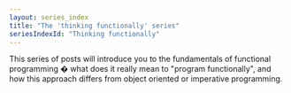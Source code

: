 ```yaml
---
layout: series_index
title: "The 'thinking functionally' series"
seriesIndexId: "Thinking functionally"
---
```


This series of posts will introduce you to the fundamentals of functional  programming � what does it really mean to "program functionally", and how this approach differs from object oriented or imperative programming.